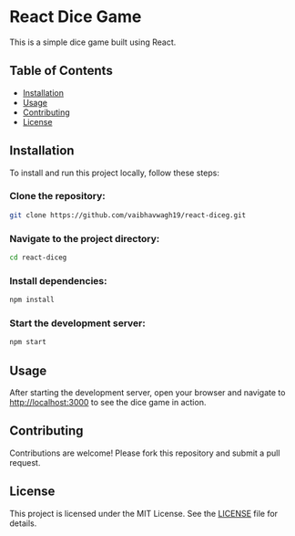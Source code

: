# React Dice Game

This is a simple dice game built using React.

## Table of Contents
- [Installation](#installation)
- [Usage](#usage)
- [Contributing](#contributing)
- [License](#license)

## Installation
To install and run this project locally, follow these steps:

### Clone the repository:
```bash
git clone https://github.com/vaibhavwagh19/react-diceg.git
```

### Navigate to the project directory:
```bash
cd react-diceg
```

### Install dependencies:
```bash
npm install
```

### Start the development server:
```bash
npm start
```

## Usage
After starting the development server, open your browser and navigate to [http://localhost:3000](http://localhost:3000) to see the dice game in action.

## Contributing
Contributions are welcome! Please fork this repository and submit a pull request.

## License
This project is licensed under the MIT License. See the [LICENSE](LICENSE) file for details.
